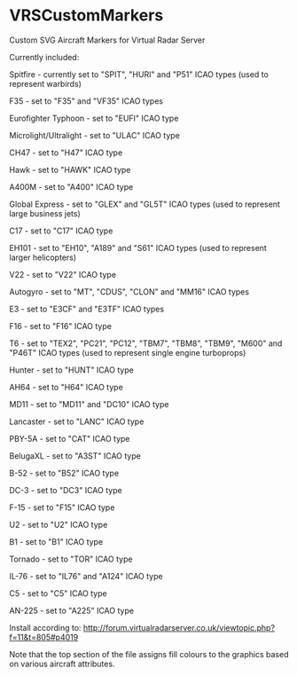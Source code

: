 # VRSCustomMarkers
Custom SVG Aircraft Markers for Virtual Radar Server

Currently included:

Spitfire - currently set to "SPIT",  "HURI" and "P51" ICAO types (used to represent warbirds)

F35 - set to "F35" and "VF35" ICAO types

Eurofighter Typhoon - set to "EUFI" ICAO type

Microlight/Ultralight - set to "ULAC" ICAO type

CH47 - set to "H47" ICAO type

Hawk - set to "HAWK" ICAO type

A400M - set to "A400" ICAO type

Global Express - set to "GLEX" and "GL5T" ICAO types (used to represent large business jets)

C17 - set to "C17" ICAO type

EH101 - set to "EH10", "A189" and "S61" ICAO types (used to represent larger helicopters)

V22 - set to "V22" ICAO type

Autogyro - set to "MT", "CDUS", "CLON" and "MM16" ICAO types

E3 - set to "E3CF" and "E3TF" ICAO types

F16 - set to "F16" ICAO type

T6 - set to "TEX2", "PC21", "PC12", "TBM7", "TBM8", "TBM9", "M600" and "P46T" ICAO types (used to represent single engine turboprops)

Hunter - set to "HUNT" ICAO type

AH64 - set to "H64" ICAO type

MD11 - set to "MD11" and "DC10" ICAO type

Lancaster - set to "LANC" ICAO type

PBY-5A - set to "CAT" ICAO type

BelugaXL - set to "A3ST" ICAO type

B-52 - set to "B52" ICAO type

DC-3 - set to "DC3" ICAO type

F-15 - set to "F15" ICAO type

U2 - set to "U2" ICAO type

B1 - set to "B1" ICAO type

Tornado - set to "TOR" ICAO type

IL-76 - set to "IL76" and "A124" ICAO type

C5 - set to "C5" ICAO type

AN-225 - set to "A225" ICAO type

Install according to: http://forum.virtualradarserver.co.uk/viewtopic.php?f=11&t=805#p4019

Note that the top section of the file assigns fill colours to the graphics based on various aircraft attributes.

